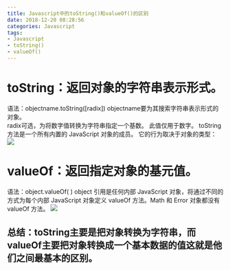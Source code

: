 ```yaml
---
title: Javascript中的toString()和valueOf()的区别
date: 2018-12-20 08:28:56
categories: Javascript
tags:
- Javascript
- toString()
- valueOf()
---
```


# toString：返回对象的字符串表示形式。
语法：objectname.toString([radix])
objectname要为其搜索字符串表示形式的对象。  
radix可选，为将数字值转换为字符串指定一个基数。  此值仅用于数字。
toString 方法是一个所有内置的 JavaScript 对象的成员。
它的行为取决于对象的类型：
<img src="https://gss0.baidu.com/7Po3dSag_xI4khGko9WTAnF6hhy/zhidao/wh%3D600%2C800/sign=b8fe745c7ec6a7efb973a020cdca8369/6a600c338744ebf845a3b5bcd1f9d72a6159a767.jpg"/>

# valueOf：返回指定对象的基元值。
语法：object.valueOf( )
object 引用是任何内部 JavaScript 对象，将通过不同的方式为每个内部 JavaScript 对象定义 valueOf 方法。Math 和 Error 对象都没有 valueOf 方法。
<img src="https://gss0.baidu.com/7Po3dSag_xI4khGko9WTAnF6hhy/zhidao/wh%3D600%2C800/sign=ba1d04a298ef76c6d087f32dad26d1c2/f7246b600c338744b438f9ff590fd9f9d62aa0b0.jpg"/>

## 总结：toString主要是把对象转换为字符串，而valueOf主要把对象转换成一个基本数据的值这就是他们之间最基本的区别。
